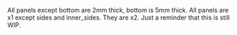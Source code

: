 All panels except bottom are 2mm thick, bottom is 5mm thick.
All panels are x1 except sides and inner_sides. They are x2.
Just a reminder that this is still WIP.
